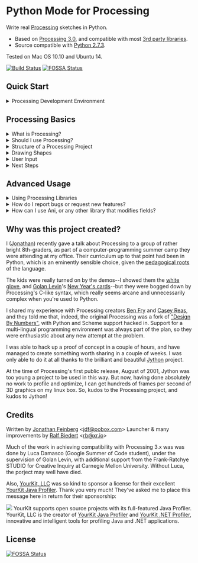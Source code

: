 # Python Mode for Processing #

Write real [Processing](http://processing.org/) sketches in Python.

* Based on [Processing 3.0](http://processing.org/), and compatible with most [3rd party libraries](http://www.processing.org/reference/libraries/).
* Source compatible with [Python 2.7.3](http://python.org).

Tested on Mac OS 10.10 and Ubuntu 14.

[![Build Status](https://travis-ci.org/jdf/processing.py.svg?branch=master)](https://travis-ci.org/jdf/processing.py)
[![FOSSA Status](https://app.fossa.io/api/projects/git%2Bgithub.com%2Fjdf%2Fprocessing.py.svg?type=shield)](https://app.fossa.io/projects/git%2Bgithub.com%2Fjdf%2Fprocessing.py?ref=badge_shield)

## Quick Start ##

<details>

<summary>Processing Development Environment</summary>
<br/>
If you're looking to write Processing sketches in Python, your best bet is to use
Python Mode. The project is still in its early days, and documentation is lacking,
but there are many example sketches to get you started. In general, the Processing
reference works just fine for Python mode.

First, [download Processing](http://processing.org/download). Then, install
Python Mode:

<img src="http://py.processing.org/add_mode.png"/>
<img src="http://py.processing.org/install.png"/>

Then try your first sketch:

```python
def setup():
    size(600, 600)
    colorMode(HSB)
    noStroke()

def draw():
    fill(0x11000000)
    rect(0, 0, width, height)
    fill(frameCount % 255, 255, 255)
    ellipse(mouseX, mouseY, 20, 20)
```

If you are just getting started, it is a good idea to go through the [tutorials on our website](http://py.processing.org/tutorials/), and alternatively some [examples](mode/examples).
    
</details>

## Processing Basics ##

<details>

<summary>What is Processing?</summary>
<br/>

    
</details><details>

<summary>Should I use Processing?</summary>
<br/>

    
</details><details>

<summary>Structure of a Processing Project</summary>
<br/>
    
</details><details>

<summary>Drawing Shapes</summary>
<br/>

    
</details><details>
    
<summary>User Input</summary>
<br/>

    
</details><details>

<summary>Next Steps</summary>
<br/>

    
</details>

## Advanced Usage ##

<details>
    
<summary>Using Processing Libraries</summary>
<br/>

Python Mode is implemented in Java, and is designed to be compatible with the existing ecosystem of [Processing libraries](http://processing.org/reference/libraries/).

Many libraries need a reference to "the current PApplet", and that's what
`this` is for. Of course, there's no such thing as `this` in Python; it's just something that processing.py provides for you for compatibility with such libraries.

If you find that some Processing library doesn't work as expected with processing.py, please let us know in the [bug tracker](http://github.com/jdf/processing.py/issues).
    
</details><details>

<summary>How do I report bugs or request new features?</summary>
<br/>

Please report any issue in the [bug tracker](http://github.com/jdf/processing.py/issues).

### How can I create a launcher for my sketch? ###

Add these lines near the top of your script:

```python
import launcher
launcher.create()
```

</details><details>
    
<summary>How can I use Ani, or any other library that modifies fields?</summary>
<br/>

Some libraries such as [Ani](http://www.looksgood.de/libraries/Ani/) require you to specify a variable name for animation. Unfortunately they cannot access Python variables directly (and Java's built in classes are immutable).

To solve this problem we instead create a mutable `PrimitiveFloat` object. This object has a field `.value`, which you can use for these purposes.

```python
import jycessing.primitives.PrimitiveFloat as Float
x = Float(100.0)
Ani.to(x, 200, "value", 50);  # "value" is the name of the Float's internal field
```

In case you need other primitive values, please [let us know](http://github.com/jdf/processing.py/issues)!

</details>

## Why was this project created? ##

I ([Jonathan](http://MrFeinberg.com/)) recently gave a talk about Processing to a group of rather bright 8th-graders,
as part of a computer-programming summer camp they were attending at my office.
Their curriculum up to that point had been in Python, which is an eminently
sensible choice, given the
[pedagogical roots](http://en.wikipedia.org/wiki/ABC_%28programming_language%29)
of the language.

The kids were really turned on by the demos--I showed them the
[white glove](http://whiteglovetracking.com/), and
[Golan Levin](http://flong.com/)'s
[New Year's cards](http://www.flong.com/storage/experience/newyear/newyear10/)--but
they were bogged down by Processing's C-like syntax, which really seems arcane
and unnecessarily complex when you're used to Python.

I shared my experience with Processing creators
[Ben Fry](http://benfry.com/) and [Casey Reas](http://reas.com/), and they
told me that, indeed, the original Processing was a fork of
["Design By Numbers"](http://dbn.media.mit.edu/), with Python and Scheme
support hacked in. Support for a multi-lingual programming
environment was always part of the plan, so they were enthusiastic
about any new attempt at the problem.

I was able to hack up a proof of concept in a couple of hours, and have
managed to create something worth sharing in a couple of weeks. I was only
able to do it at all thanks to the brilliant and beautiful
[Jython](http://www.jython.org/) project.

At the time of Processing's first public release, August of 2001,
Jython was too young a project to be used in this way. But now, having done
absolutely no work to profile and optimize, I can get hundreds of frames
per second of 3D graphics on my linux box. So, kudos to the Processing
project, and kudos to Jython!

## Credits ##

Written by [Jonathan Feinberg](http://mrfeinberg.com) &lt;[jdf@pobox.com](mailto:jdf@pobox.com)&gt;
Launcher & many improvements by [Ralf Biedert](http://xr.io) &lt;[rb@xr.io](mailto:rb@xr.io)&gt;

Much of the work in achieving compatibility with Processing 3.x was
was done by Luca Damasco
(Google Summer of Code student), under the supervision of Golan Levin,
with additional support from the Frank-Ratchye STUDIO for Creative Inquiry at Carnegie
Mellon University. Without Luca, the porject may well have died.

Also, [YourKit, LLC](http://www.yourkit.com) was so kind to sponsor a license for their excellent [YourKit Java Profiler](http://www.yourkit.com/java/profiler/index.jsp). Thank you very much! They've asked me to place this message here in return for their sponsorship:

<img src="https://www.yourkit.com/images/yklogo.png"/>
YourKit supports open source projects with its full-featured Java Profiler.
YourKit, LLC is the creator of <a href="https://www.yourkit.com/java/profiler/">YourKit Java Profiler</a>
and <a href="https://www.yourkit.com/.net/profiler/">YourKit .NET Profiler</a>,
innovative and intelligent tools for profiling Java and .NET applications.

## License ##

[![FOSSA Status](https://app.fossa.io/api/projects/git%2Bgithub.com%2Fjdf%2Fprocessing.py.svg?type=large)](https://app.fossa.io/projects/git%2Bgithub.com%2Fjdf%2Fprocessing.py?ref=badge_large)
